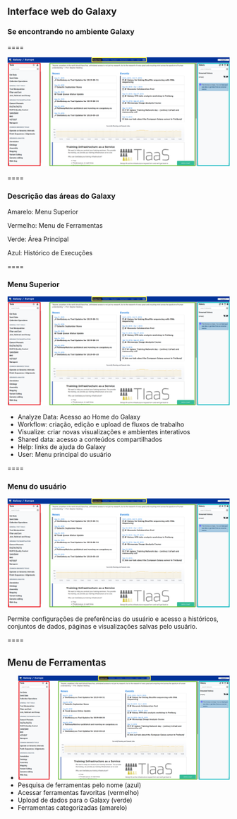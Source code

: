## Interface web do Galaxy

### Se encontrando no ambiente Galaxy

====

![avatar][avatar]

[avatar]: ../shared/img/interface.png

====

### Descrição das áreas do Galaxy

Amarelo: Menu Superior

Vermelho: Menu de Ferramentas

Verde: Área Principal

Azul: Histórico de Execuções

====

### Menu Superior

![avatar][avatar]

[avatar]: ../shared/img/menu.png

- Analyze Data: Acesso ao Home do Galaxy
- Workflow: criação, edição e upload de fluxos de trabalho
- Visualize: criar novas visualizações e ambientes interativos
- Shared data: acesso a conteúdos compartilhados
- Help: links de ajuda do Galaxy
- User: Menu principal do usuário

====

### Menu do usuário

![avatar][avatar]

[avatar]: ../shared/img/usermenu.png

Permite configurações de preferências do usuário e acesso a históricos, conjuntos de dados, páginas e visualizações salvas pelo usuário.

====

##  Menu de Ferramentas

- ![avatar][avatar] <!-- .element: class="pull-right" -->
- Pesquisa de ferramentas pelo nome (azul)
- Acessar ferramentas favoritas (vermelho)
- Upload de dados para o Galaxy (verde)
- Ferramentas categorizadas (amarelo)
    
[avatar]: ../shared/img/tools.png

